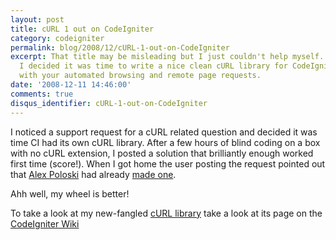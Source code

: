 ```yaml
---
layout: post
title: cURL 1 out on CodeIgniter
category: codeigniter
permalink: blog/2008/12/cURL-1-out-on-CodeIgniter
excerpt: That title may be misleading but I just couldn't help myself... Puns aside,
  I decided it was time to write a nice clean cURL library for CodeIgniter to help
  with your automated browsing and remote page requests.
date: '2008-12-11 14:46:00'
comments: true
disqus_identifier: cURL-1-out-on-CodeIgniter
---
```


I noticed a support request for a cURL related question and decided it was time CI had its own cURL library. After a few hours of blind coding on a box with no cURL extension, I posted a solution that brilliantly enough worked first time (score!). When I got home the user posting the request pointed out that [Alex Poloski](http://alexpolski.com/) had already [made one](http://alexpolski.com/2008/04/13/curl-library-for-codeigniter/).

Ahh well, my wheel is better!

To take a look at my new-fangled [cURL library](http://codeigniter.com/wiki/Curl_library/) take a look at its page on the [CodeIgniter Wiki](http://codeigniter.com/wiki/)


